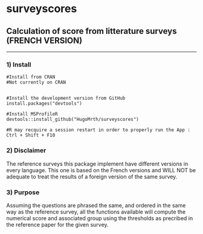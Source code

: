 # surveyscores

## Calculation of score from litterature surveys (FRENCH VERSION)
  
  
***

 ### 1) Install

```
#Install from CRAN 
#Not currently on CRAN

  
#Install the development version from GitHub  
install.packages("devtools")

#Install MSProfileR
devtools::install_github("HugoMrth/surveyscores")

#R may recquire a session restart in order to properly run the App : Ctrl + Shift + F10
```

### 2) Disclaimer

The reference surveys this package implement have different versions in every language. This one is based on the French versions and WILL NOT be adequate to treat the results of a foreign version of the same survey.

  
### 3) Purpose

Assuming the questions are phrased the same, and ordered in the same way as the reference survey, all the functions available will compute the numerical score and associated group using the thresholds as precribed
in the reference paper for the given survey.





